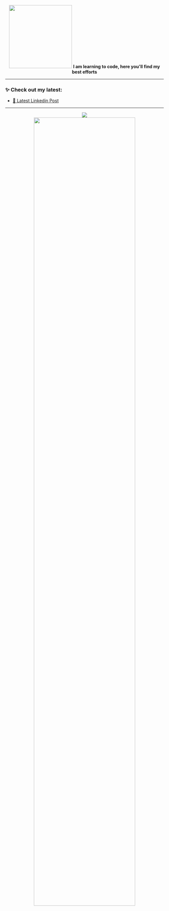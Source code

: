 <p align="center">
  <img src="https://media2.giphy.com/media/v1.Y2lkPTc5MGI3NjExNHd6dmw1djN2cWY5eDNiZGdleDc2eWZpcGhjMmVuamxhc2RldTZ0YiZlcD12MV9pbnRlcm5hbF9naWZfYnlfaWQmY3Q9Zw/cYZkY9HeKgofpQnOUl/giphy.gif" height="200">
  <strong>I am learning to code, here you'll find my best efforts</strong> 
</p>

---

### ✨ Check out my latest:

- [📝 Latest Linkedin Post](https://www.linkedin.com/posts/daria-tuzova_sql-cheatsheet-2025-activity-7324007739595112449-u4o_?utm_source=share&utm_medium=member_desktop&rcm=ACoAABzc5x4BDq45CR2-_xZxQ7rF6rjJ9a3ykjE)

---

<p align="center">
  <img src="https://your-image-link/hit-counter.gif" />
  <br/>
  <img src="https://your-image-link/flame-bar.gif" width="80%" />
</p>
